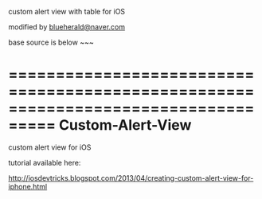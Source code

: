 
custom alert view with table for iOS

modified by blueherald@naver.com

base source is below ~~~

===================================================================================
Custom-Alert-View
=================

custom alert view for iOS

tutorial available here:

http://iosdevtricks.blogspot.com/2013/04/creating-custom-alert-view-for-iphone.html
